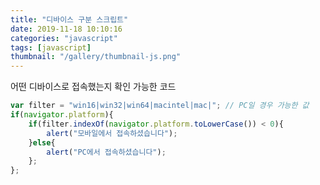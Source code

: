 ```yaml
---
title: "디바이스 구분 스크립트"
date: 2019-11-18 10:10:16
categories: "javascript"
tags: [javascript]
thumbnail: "/gallery/thumbnail-js.png"
---
```


어떤 디바이스로 접속했는지 확인 가능한 코드

<!-- more -->

```javascript
var filter = "win16|win32|win64|macintel|mac|"; // PC일 경우 가능한 값
if(navigator.platform){
    if(filter.indexOf(navigator.platform.toLowerCase()) < 0){
        alert("모바일에서 접속하셨습니다");
    }else{
        alert("PC에서 접속하셨습니다");
    };
};
```
